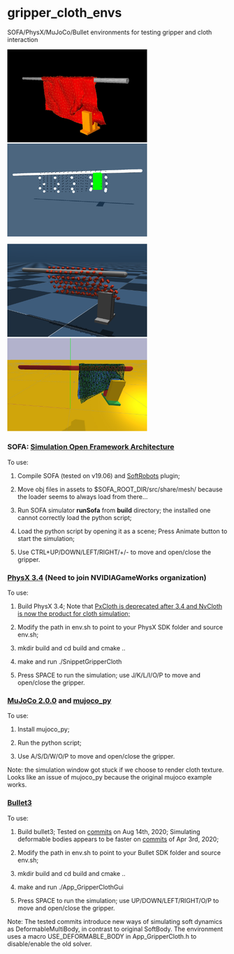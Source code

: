 # gripper_cloth_envs
SOFA/PhysX/MuJoCo/Bullet environments for testing gripper and cloth interaction

<img src="./assets/imgs/snapshot_sofa.png" width="320" /><img src="./assets/imgs/snapshot_physx.png" width="320" />

<img src="./assets/imgs/snapshot_mujoco.png" width="320" /><img src="./assets/imgs/snapshot_bullet.png" width="320" />

### SOFA: [Simulation Open Framework Architecture](https://github.com/sofa-framework/sofa)

To use:

1. Compile SOFA (tested on v19.06) and [SoftRobots](https://project.inria.fr/softrobot/) plugin;

2. Move obj files in assets to $SOFA_ROOT_DIR/src/share/mesh/ because the loader seems to always load from there...

3. Run SOFA simulator **runSofa** from **build** directory; the installed one cannot correctly load the python script;

4. Load the python script by opening it as a scene; Press Animate button to start the simulation;

5. Use CTRL+UP/DOWN/LEFT/RIGHT/+/- to move and open/close the gripper.



### [PhysX 3.4](https://github.com/NVIDIAGameWorks/PhysX-3.4) (Need to join NVIDIAGameWorks organization)

To use:

1. Build PhysX 3.4; Note that [PxCloth is deprecated after 3.4 and NvCloth is now the product for cloth simulation;](https://developer.nvidia.com/clothing)

2. Modify the path in env.sh to point to your PhysX SDK folder and source env.sh;

3. mkdir build and cd build and cmake ..

4. make and run ./SnippetGripperCloth

5. Press SPACE to run the simulation; use J/K/L/I/O/P to move and open/close the gripper.


### [MuJoCo 2.0.0](http://www.mujoco.org/index.html) and [mujoco_py](https://github.com/openai/mujoco-py)

To use:

1. Install mujoco_py;

2. Run the python script;

3. Use A/S/D/W/O/P to move and open/close the gripper.

Note: the simulation window got stuck if we choose to render cloth texture. Looks like an issue of mujoco_py because the original mujoco example works.


### [Bullet3](https://github.com/bulletphysics/bullet3) 

To use:

1. Build bullet3; Tested on [commits](https://github.com/bulletphysics/bullet3/commit/2c9a55da540b065a8cb0ad160179c7f46e5a27e1) on Aug 14th, 2020;
   Simulating deformable bodies appears to be faster on [commits](https://github.com/bulletphysics/bullet3/commit/ec2b6dd920135a5df804d521727cc06446a6a3bd) of Apr 3rd, 2020;

2. Modify the path in env.sh to point to your Bullet SDK folder and source env.sh;

3. mkdir build and cd build and cmake ..

4. make and run ./App_GripperClothGui

5. Press SPACE to run the simulation; use UP/DOWN/LEFT/RIGHT/O/P to move and open/close the gripper.

Note: The tested commits introduce new ways of simulating soft dynamics as DeformableMultiBody,
in contrast to original SoftBody. The environment uses a macro USE_DEFORMABLE_BODY in App_GripperCloth.h to disable/enable the old solver.








